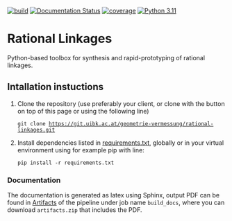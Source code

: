 [![build](https://git.uibk.ac.at/geometrie-vermessung/rational-linkages/badges/main/pipeline.svg)](https://git.uibk.ac.at/geometrie-vermessung/rational-linkages/-/jobs)
[![Documentation Status](https://readthedocs.org/projects/rational-linkages/badge/?version=latest)](https://rational-linkages.readthedocs.io/?badge=latest)
[![coverage](https://git.uibk.ac.at/geometrie-vermessung/rational-linkages/badges/main/coverage.svg?job=run_tests)](https://git.uibk.ac.at/geometrie-vermessung/rational-linkages/-/jobs)
[![Python 3.11](https://img.shields.io/badge/python-3.11-blue.svg)]()

# Rational Linkages

Python-based toolbox for synthesis and rapid-prototyping of rational linkages.

## Intallation instuctions
1. Clone the repository (use preferably your client, or clone with the button on top of this page or using the following line)
    
    <code>git clone https://git.uibk.ac.at/geometrie-vermessung/rational-linkages.git </code>

2. Install dependencies listed in [requirements.txt](requirements.txt), globally or in your virtual environment using for example pip with line:

    <code>pip install -r requirements.txt</code>

### Documentation
The documentation is generated as latex using Sphinx, output PDF can be found in [Artifacts](https://git.uibk.ac.at/geometrie-vermessung/rational-linkages/-/artifacts) of the pipeline under job name <code>build_docs</code>, where you can download <code>artifacts.zip</code> that includes the PDF.


